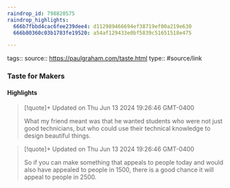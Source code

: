 ```yaml
---
raindrop_id: 798820575
raindrop_highlights:
  666b7fbbd4cac6fee239dee4: d112989466694ef38719ef00a219e630
  666b80360c03b1783fe19520: a54af129433e0bf5839c51651518e475

---
```


tags::
source:: https://paulgraham.com/taste.html
type:: #source/link

### Taste for Makers



#### Highlights

> [!quote]+ Updated on Thu Jun 13 2024 19:26:46 GMT-0400
>
> What my friend meant was that he wanted students who were not just good technicians, but who could use their technical knowledge to design beautiful things.

> [!quote]+ Updated on Thu Jun 13 2024 19:26:46 GMT-0400
>
> So if you can make something that appeals to people today and would also have appealed to people in 1500, there is a good chance it will appeal to people in 2500.
